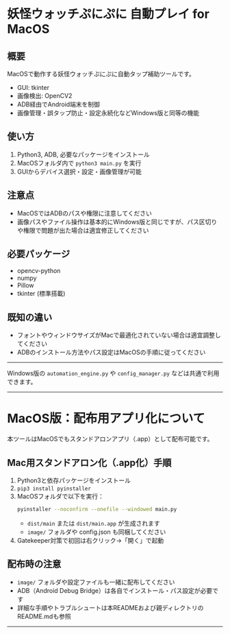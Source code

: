 # 妖怪ウォッチぷにぷに 自動プレイ for MacOS

## 概要
MacOSで動作する妖怪ウォッチぷにぷに自動タップ補助ツールです。

- GUI: tkinter
- 画像検出: OpenCV2
- ADB経由でAndroid端末を制御
- 画像管理・誤タップ防止・設定永続化などWindows版と同等の機能

## 使い方
1. Python3, ADB, 必要なパッケージをインストール
2. MacOSフォルダ内で `python3 main.py` を実行
3. GUIからデバイス選択・設定・画像管理が可能

## 注意点
- MacOSではADBのパスや権限に注意してください
- 画像パスやファイル操作は基本的にWindows版と同じですが、パス区切りや権限で問題が出た場合は適宜修正してください

## 必要パッケージ
- opencv-python
- numpy
- Pillow
- tkinter (標準搭載)

## 既知の違い
- フォントやウィンドウサイズがMacで最適化されていない場合は適宜調整してください
- ADBのインストール方法やパス設定はMacOSの手順に従ってください

---

Windows版の `automation_engine.py` や `config_manager.py` などは共通で利用できます。

---

# MacOS版：配布用アプリ化について

本ツールはMacOSでもスタンドアロンアプリ（.app）として配布可能です。

## Mac用スタンドアロン化（.app化）手順
1. Python3と依存パッケージをインストール
2. `pip3 install pyinstaller`
3. MacOSフォルダで以下を実行：
   ```sh
   pyinstaller --noconfirm --onefile --windowed main.py
   ```
   - `dist/main` または `dist/main.app` が生成されます
   - `image/` フォルダや config.json も同梱してください
4. Gatekeeper対策で初回は右クリック→「開く」で起動

## 配布時の注意
- `image/` フォルダや設定ファイルも一緒に配布してください
- ADB（Android Debug Bridge）は各自でインストール・パス設定が必要です
- 詳細な手順やトラブルシュートは本READMEおよび親ディレクトリのREADME.mdも参照

---
